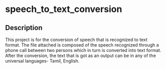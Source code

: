 # speech_to_text_conversion
## Description
This project is for the conversion of speech that is recognized to text format.
The file attached is composed of the speech recognized through a phone call between two persons which in turn is converted into text format.
After the conversion, the text that is got as an output can be in any of the universal languages- Tamil, English.
